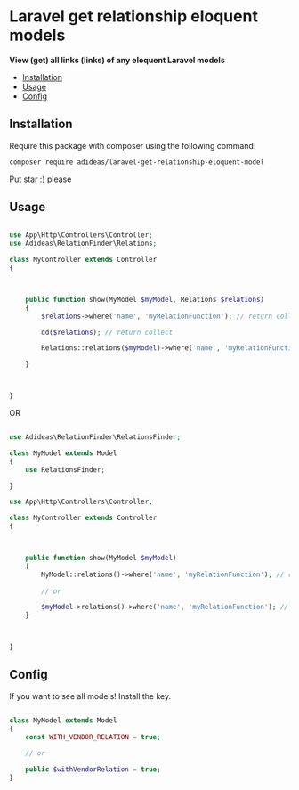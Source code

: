 # Laravel get relationship eloquent models

**View (get) all links (links) of any eloquent Laravel models**

- [Installation](#installation)
- [Usage](#usage)
- [Config](#config)

## Installation

Require this package with composer using the following command:  

```bash
composer require adideas/laravel-get-relationship-eloquent-model
```

Put star :) please

## Usage

```php

use App\Http\Controllers\Controller;
use Adideas\RelationFinder\Relations;

class MyController extends Controller
{



    public function show(MyModel $myModel, Relations $relations)
    {
        $relations->where('name', 'myRelationFunction'); // return collect

        dd($relations); // return collect

        Relations::relations($myModel)->where('name', 'myRelationFunction'); // return collect

    }



}

  ```

OR

```php

use Adideas\RelationFinder\RelationsFinder;

class MyModel extends Model
{
    use RelationsFinder;

}
  ```
```php
use App\Http\Controllers\Controller;

class MyController extends Controller
{



    public function show(MyModel $myModel)
    {
        MyModel::relations()->where('name', 'myRelationFunction'); // return collect
        
        // or

        $myModel->relations()->where('name', 'myRelationFunction'); // return collect
    }



}

  ```

## Config

If you want to see all models! Install the key.

```php

class MyModel extends Model
{
    const WITH_VENDOR_RELATION = true;
    
    // or

    public $withVendorRelation = true;
}
  ```
